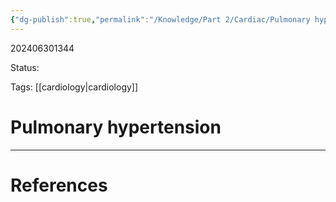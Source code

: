 ```yaml
---
{"dg-publish":true,"permalink":"/Knowledge/Part 2/Cardiac/Pulmonary hypertension/"}
---
```



202406301344

Status: 

Tags: [[cardiology\|cardiology]]

# Pulmonary hypertension








___
# References
